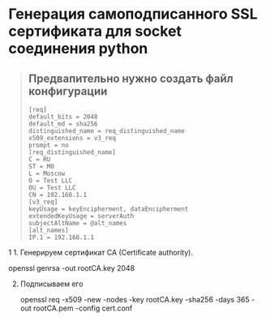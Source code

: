 # Генерация самоподписанного SSL сертификата для socket соединения python

> ## Предвапительно нужно создать файл конфигурации
>
> ```
> [req]
> default_bits = 2048
> default_md = sha256
> distinguished_name = req_distinguished_name
> x509_extensions = v3_req
> prompt = no
> [req_distinguished_name]
> C = RU
> ST = MO
> L = Moscow
> O = Test LLC
> OU = Test LLC
> CN = 192.168.1.1
> [v3_req]
> keyUsage = keyEncipherment, dataEncipherment
> extendedKeyUsage = serverAuth
> subjectAltName = @alt_names
> [alt_names]
> IP.1 = 192.168.1.1
> ```

1 1. Генерируем сертификат CA (Certificate authority).

   openssl genrsa -out rootCA.key 2048

2) Подписываем его

   openssl req -x509 -new -nodes -key rootCA.key -sha256 -days 365 -out rootCA.pem -config cert.conf
